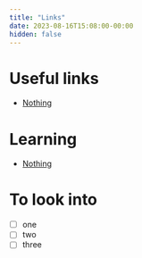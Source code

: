 ```yaml
---
title: "Links"
date: 2023-08-16T15:08:00-00:00
hidden: false
---
```


# Useful links

* [Nothing](https://substantive.nonexistent/)

# Learning

* [Nothing](https://substantive.nonexistent/)

# To look into

- [ ] one
- [ ] two
- [ ] three
